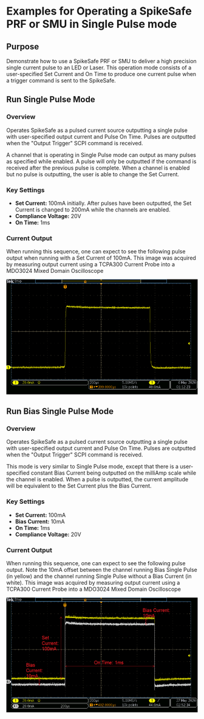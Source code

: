 # Examples for Operating a SpikeSafe PRF or SMU in Single Pulse mode

## **Purpose**
Demonstrate how to use a SpikeSafe PRF or SMU to deliver a high precision single current pulse to an LED or Laser. This operation mode consists of a user-specified Set Current and On Time to produce one current pulse when a trigger command is sent to the SpikeSafe.

## **Run Single Pulse Mode**

### Overview 
Operates SpikeSafe as a pulsed current source outputting a single pulse with user-specified output current and Pulse On Time. Pulses are outputted when the "Output Trigger" SCPI command is received. 

A channel that is operating in Single Pulse mode can output as many pulses as specified while enabled. A pulse will only be outputted if the command is received after the previous pulse is complete. When a channel is enabled but no pulse is outputting, the user is able to change the Set Current.

### Key Settings 
- **Set Current:** 100mA initially. After pulses have been outputted, the Set Current is changed to 200mA while the channels are enabled.
- **Compliance Voltage:** 20V
- **On Time:** 1ms

### Current Output
When running this sequence, one can expect to see the following pulse output when running with a Set Current of 100mA. This image was acquired by measuring output current using a TCPA300 Current Probe into a MDO3024 Mixed Domain Oscilloscope

![](single_pulse_shape.png)

## **Run Bias Single Pulse Mode**

### Overview
Operates SpikeSafe as a pulsed current source outputting a single pulse with user-specified output current and Pulse On Time. Pulses are outputted when the "Output Trigger" SCPI command is received. 

This mode is very similar to Single Pulse mode, except that there is a user-specified constant Bias Current being outputted on the milliAmp scale while the channel is enabled. When a pulse is outputted, the current amplitude will be equivalent to the Set Current plus the Bias Current.

### Key Settings
- **Set Current:** 100mA
- **Bias Current:** 10mA
- **On Time:** 1ms
- **Compliance Voltage:** 20V

### Current Output
When running this sequence, one can expect to see the following pulse output. Note the 10mA offset between the channel running Bias Single Pulse (in yellow) and the channel running Single Pulse without a Bias Current (in white). This image was acquired by measuring output current using a TCPA300 Current Probe into a MDO3024 Mixed Domain Oscilloscope

![](bias_single_comparison.png)
